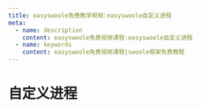 ```yaml
---
title: easyswoole免费教学视频:easyswoole自定义进程
meta:
  - name: description
    content: easyswoole免费视频课程:easyswoole自定义进程
  - name: keywords
    content: easyswoole免费视频课程|swoole框架免费教程
---
```

# 自定义进程
<script type="text/javascript" src="/Js/Ckplayer/ckplayer.js"></script>
<div class="video" style="width: 50rem;height: 30rem;"></div>
<script type="text/javascript">
    var videoObject = {
    		container: '.video',
    		variable: 'player',
    		video:'http://video-oss.easyswoole.com/%E5%85%A5%E9%97%A8%E6%95%99%E7%A8%8B1/%E8%87%AA%E5%AE%9A%E4%B9%89%E8%BF%9B%E7%A8%8B.mp4'
    	};
    var player=new ckplayer(videoObject);
</script>

